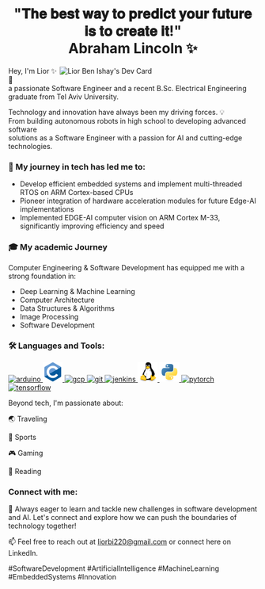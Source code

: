 <h1 align="center">"𝐓𝐡𝐞 𝐛𝐞𝐬𝐭 𝐰𝐚𝐲 𝐭𝐨 𝐩𝐫𝐞𝐝𝐢𝐜𝐭 𝐲𝐨𝐮𝐫 𝐟𝐮𝐭𝐮𝐫𝐞 𝐢𝐬 𝐭𝐨 𝐜𝐫𝐞𝐚𝐭𝐞 𝐢𝐭!" <br> Abraham Lincoln ✨</h1>
<a href="https://app.daily.dev/liorbenishay"><img src="https://api.daily.dev/devcards/v2/1PyAjrmzWdR7SSEYJeZRx.png?type=wide&r=n2t" align="right" width="400" alt="Lior Ben Ishay's Dev Card"/></a>

Hey, I'm Lior ✨🙋 <br>a passionate Software Engineer and a recent B.Sc. Electrical Engineering graduate from Tel Aviv University.

Technology and innovation have always been my driving forces. 💡 <br>From building autonomous robots in high school to developing advanced software <br>solutions as a Software Engineer with a passion for AI and cutting-edge technologies.

<h3 align="left">🔬 My journey in tech has led me to:</h3>
 <ul>
  <li>Develop efficient embedded systems and implement multi-threaded RTOS on ARM Cortex-based CPUs</li>
  <li>Pioneer integration of hardware acceleration modules for future Edge-AI implementations</li>
  <li>Implemented EDGE-AI computer vision on ARM Cortex M-33, significantly improving efficiency and speed</li>
</ul>

 <h3 align="left">🎓 My academic Journey </h3>

Computer Engineering & Software Development has equipped me with a strong foundation in:
 <ul>
  <li>Deep Learning & Machine Learning</li>
  <li>Computer Architecture</li>
  <li>Data Structures & Algorithms</li>
  <li>Image Processing</li>
  <li>Software Development</li>
</ul>

<h3 align="left">🛠️ Languages and Tools:</h3>
<p align="left"> <a href="https://www.arduino.cc/" target="_blank" rel="noreferrer"> <img src="https://cdn.worldvectorlogo.com/logos/arduino-1.svg" alt="arduino" width="40" height="40"/> </a> <a href="https://www.cprogramming.com/" target="_blank" rel="noreferrer"> <img src="https://raw.githubusercontent.com/devicons/devicon/master/icons/c/c-original.svg" alt="c" width="40" height="40"/> </a> <a href="https://cloud.google.com" target="_blank" rel="noreferrer"> <img src="https://www.vectorlogo.zone/logos/google_cloud/google_cloud-icon.svg" alt="gcp" width="40" height="40"/> </a> <a href="https://git-scm.com/" target="_blank" rel="noreferrer"> <img src="https://www.vectorlogo.zone/logos/git-scm/git-scm-icon.svg" alt="git" width="40" height="40"/> </a> <a href="https://www.jenkins.io" target="_blank" rel="noreferrer"> <img src="https://www.vectorlogo.zone/logos/jenkins/jenkins-icon.svg" alt="jenkins" width="40" height="40"/> </a> <a href="https://www.linux.org/" target="_blank" rel="noreferrer"> <img src="https://raw.githubusercontent.com/devicons/devicon/master/icons/linux/linux-original.svg" alt="linux" width="40" height="40"/> </a> <a href="https://www.python.org" target="_blank" rel="noreferrer"> <img src="https://raw.githubusercontent.com/devicons/devicon/master/icons/python/python-original.svg" alt="python" width="40" height="40"/> </a> <a href="https://pytorch.org/" target="_blank" rel="noreferrer"> <img src="https://www.vectorlogo.zone/logos/pytorch/pytorch-icon.svg" alt="pytorch" width="40" height="40"/> </a> <a href="https://www.tensorflow.org" target="_blank" rel="noreferrer"> <img src="https://www.vectorlogo.zone/logos/tensorflow/tensorflow-icon.svg" alt="tensorflow" width="40" height="40"/> </a> </p>


Beyond tech, I'm passionate about:

🌏 Traveling

🏀 Sports

🎮 Gaming

📖 Reading

<h3 align="left">Connect with me:</h3>
<p align="left">
</p>

🌟 Always eager to learn and tackle new challenges in software development and AI. Let's connect and explore how we can push the boundaries of technology together!

📫 Feel free to reach out at liorbi220@gmail.com or connect here on LinkedIn.

#SoftwareDevelopment #ArtificialIntelligence #MachineLearning #EmbeddedSystems #Innovation

<!-- <img align="right" alt="Coding" width="350" src="https://cdn.dribbble.com/users/286354/screenshots/1207913/media/209d6cf5313cb0b05508202b8212f501.gif">

<p><img align="left" src="https://github-readme-stats.vercel.app/api/top-langs?username=lior20&show_icons=true&locale=en&layout=compact" alt="lior20" /></p>

<p>&nbsp;<img align="center" src="https://github-readme-stats.vercel.app/api?username=lior20&show_icons=true&locale=en" alt="lior20" /></p> -->

